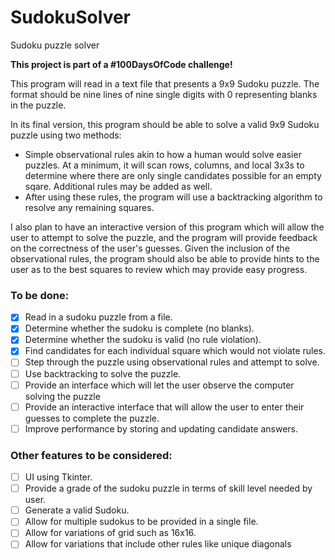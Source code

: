 # SudokuSolver
Sudoku puzzle solver

**This project is part of a #100DaysOfCode challenge!**

This program will read in a text file that presents a 9x9 Sudoku puzzle. The format should be nine lines
of nine single digits with 0 representing blanks in the puzzle.

In its final version, this program should be able to solve a valid 9x9 Sudoku puzzle using two methods:
* Simple observational rules akin to how a human would solve easier puzzles. At a minimum, it will scan
rows, columns, and local 3x3s to determine where there are only single candidates possible for an empty
sqare. Additional rules may be added as well.
* After using these rules, the program will use a backtracking algorithm to resolve any remaining squares.

I also plan to have an interactive version of this program which will allow the user to attempt to solve
the puzzle, and the program will provide feedback on the correctness of the user's guesses. Given the inclusion
of the observational rules, the program should also be able to provide hints to the user as to the best squares
to review which may provide easy progress.

### To be done:
- [x] Read in a sudoku puzzle from a file.
- [x] Determine whether the sudoku is complete (no blanks).
- [x] Determine whether the sudoku is valid (no rule violation).
- [x] Find candidates for each individual square which would not violate rules.
- [ ] Step through the puzzle using observational rules and attempt to solve.
- [ ] Use backtracking to solve the puzzle.
- [ ] Provide an interface which will let the user observe the computer solving the puzzle
- [ ] Provide an interactive interface that will allow the user to enter their guesses to complete the puzzle.
- [ ] Improve performance by storing and updating candidate answers.

### Other features to be considered:
- [ ] UI using Tkinter.
- [ ] Provide a grade of the sudoku puzzle in terms of skill level needed by user.
- [ ] Generate a valid Sudoku.
- [ ] Allow for multiple sudokus to be provided in a single file.
- [ ] Allow for variations of grid such as 16x16.
- [ ] Allow for variations that include other rules like unique diagonals
